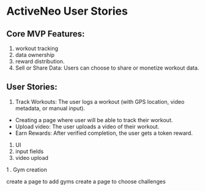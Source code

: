 # ActiveNeo User Stories

## Core MVP Features:

1. workout tracking
2. data ownership
3. reward distribution.
4. Sell or Share Data: Users can choose to share or monetize workout data.

## User Stories:

1. Track Workouts: The user logs a workout (with GPS location, video metadata, or manual input).

- Creating a page where user will be able to track their workout.
- Upload video: The user uploads a video of their workout.
- Earn Rewards: After verified completion, the user gets a token reward.

1. UI
2. input fields
3. video upload

1 . Gym creation

create a page to add gyms
create a page to choose challenges
